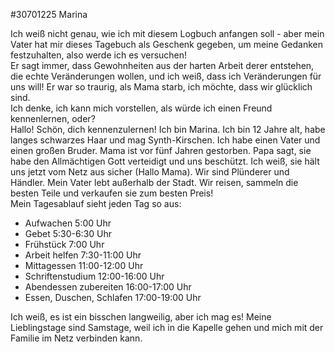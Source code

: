#30701225 Marina  

Ich weiß nicht genau, wie ich mit diesem Logbuch anfangen soll - aber mein Vater hat mir dieses Tagebuch als Geschenk gegeben, um meine Gedanken festzuhalten, also werde ich es versuchen!  
Er sagt immer, dass Gewohnheiten aus der harten Arbeit derer entstehen, die echte Veränderungen wollen, und ich weiß, dass ich Veränderungen für uns will! Er war so traurig, als Mama starb, ich möchte, dass wir glücklich sind.  
Ich denke, ich kann mich vorstellen, als würde ich einen Freund kennenlernen, oder?  
Hallo! Schön, dich kennenzulernen! Ich bin Marina. Ich bin 12 Jahre alt, habe langes schwarzes Haar und mag Synth-Kirschen. Ich habe einen Vater und einen großen Bruder. Mama ist vor fünf Jahren gestorben. Papa sagt, sie habe den Allmächtigen Gott verteidigt und uns beschützt. Ich weiß, sie hält uns jetzt vom Netz aus sicher (Hallo Mama). Wir sind Plünderer und Händler. Mein Vater lebt außerhalb der Stadt. Wir reisen, sammeln die besten Teile und verkaufen sie zum besten Preis!  
Mein Tagesablauf sieht jeden Tag so aus:  

- Aufwachen 5:00 Uhr  
- Gebet 5:30-6:30 Uhr  
- Frühstück 7:00 Uhr  
- Arbeit helfen 7:30-11:00 Uhr  
- Mittagessen 11:00-12:00 Uhr  
- Schriftenstudium 12:00-16:00 Uhr  
- Abendessen zubereiten 16:00-17:00 Uhr  
- Essen, Duschen, Schlafen 17:00-19:00 Uhr  

Ich weiß, es ist ein bisschen langweilig, aber ich mag es! Meine Lieblingstage sind Samstage, weil ich in die Kapelle gehen und mich mit der Familie im Netz verbinden kann.

